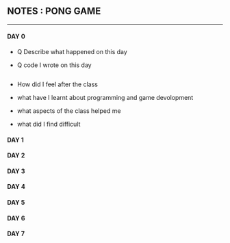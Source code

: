 ## NOTES : PONG GAME ##

------------------------------------------------------------

#### DAY 0

- Q Describe what happened on this day

- Q code I wrote on this day

  ```javascript
  
  ```

  

- How did I feel after the class

- what have I learnt about programming and game devolopment

- what aspects of the class helped me 

- what did I find difficult 

#### DAY 1 

#### DAY 2 

#### DAY 3 

#### DAY 4 

#### DAY 5

#### DAY 6

#### DAY 7  

